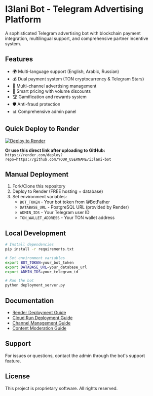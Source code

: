# I3lani Bot - Telegram Advertising Platform

A sophisticated Telegram advertising bot with blockchain payment integration, multilingual support, and comprehensive partner incentive system.

## Features
- 🌍 Multi-language support (English, Arabic, Russian)
- 💰 Dual payment system (TON cryptocurrency & Telegram Stars)
- 📢 Multi-channel advertising management
- 🎯 Smart pricing with volume discounts
- 🏆 Gamification and rewards system
- 🛡️ Anti-fraud protection
- 📊 Comprehensive admin panel

## Quick Deploy to Render

[![Deploy to Render](https://render.com/images/deploy-to-render-button.svg)](https://render.com/deploy?repo=https://github.com/YOUR_USERNAME/YOUR_REPO_NAME)

**Or use this direct link after uploading to GitHub:**
`https://render.com/deploy?repo=https://github.com/YOUR_USERNAME/i3lani-bot`

## Manual Deployment

1. Fork/Clone this repository
2. Deploy to Render (FREE hosting + database)
3. Set environment variables:
   - `BOT_TOKEN` - Your bot token from @BotFather
   - `DATABASE_URL` - PostgreSQL URL (provided by Render)
   - `ADMIN_IDS` - Your Telegram user ID
   - `TON_WALLET_ADDRESS` - Your TON wallet address

## Local Development

```bash
# Install dependencies
pip install -r requirements.txt

# Set environment variables
export BOT_TOKEN=your_bot_token
export DATABASE_URL=your_database_url
export ADMIN_IDS=your_telegram_id

# Run the bot
python deployment_server.py
```

## Documentation

- [Render Deployment Guide](RENDER_DEPLOYMENT_GUIDE.md)
- [Cloud Run Deployment Guide](CLOUD_RUN_DEPLOYMENT_GUIDE.md)
- [Channel Management Guide](CHANNEL_MANAGEMENT_GUIDE.md)
- [Content Moderation Guide](CONTENT_MODERATION_GUIDE.md)

## Support

For issues or questions, contact the admin through the bot's support feature.

## License

This project is proprietary software. All rights reserved.